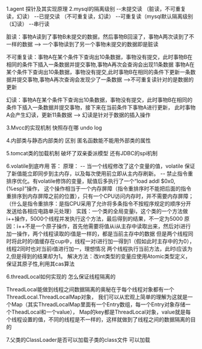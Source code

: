1.agent 探针及其实现原理
2.mysql的隔离级别
     --未提交读                  （脏读，不可重复读，幻读）
     --已提交读                  （不可重复读，幻读）
     --可重复读（mysql默认隔离级别 （幻读）
     --串行读

 脏读：事物A读到了事物B未提交的数据，然后事物B回滚了，事物A两次读到了不一样的数据 --> 一个事物读到了另一个事物未提交的数据即是脏读

 不可重复读：事物A在某个条件下查询出10条数据，事物没有提交，此时事物B在相同的条件下插入一条数据并提交事物,事物A再次会查询会出现11条数据
           事物A在某个条件下查询出10条数据，事物没有提交,此时事物B在相同的条件下更新一条数据并提交事物,事物A再次查询会发现少了一条数据
           -->不可重复读针对的是数据的更新

 幻读：事物A在某个条件下查询出10条数据，事物没有提交，此时事物B在相同的条件下插入一条数据并提交事物，接下来在当前条件下事物A进行更新，
      此时事物A会产生幻读，更新11条数据 --> 幻读是针对于数据的插入操作

3.Mvcc的实现机制 快照存在哪
undo log

4.内部类与静态内部类的 区别 匿名函数能不能用外部类的属性

5.tomcat类的加载机制
破坏了双亲委派模型 还有JDBC的spi机制

6.volatile到底咋用
答：
   原理：
     -- 当一个线程修改了这个变量的值，volatile 保证了新值能立即同步到主内存，以及每次使用前立即从主内存刷新。
     -- 禁止指令重排序优化。有volatile修饰的变量，赋值后多执行了一个“load addl $0x0, (%esp)”操作，
        这个操作相当于一个内存屏障（指令重排序时不能把后面的指令重排序到内存屏障之前的位置），只有一个CPU访问内存时，并不需要内存屏障；
       （什么是指令重排序：是指CPU采用了允许将多条指令不按程序规定的顺序分开发送给各相应电路单元处理）
   实践：一个类的全局变量i，这个类的一个方法做i++操作，5000个线程并发执行这个方法，最后得到的结果，不一定为5000
   原因：i++不是一个原子操作，首先他需要将值从i从主存中读取出来，然后对i进行加一操作，两个线程读取的i值是一样的，都是当前主存中的数据
        但是两个线程同时将此时的i值缓存在cup中，线程一对i进行加一得到1（假如此时主存中的为0），线程2同时也对当前i值进行加一，理想情况
        两个线程执行当前方法，此时i应该为2,但是得到的结果却为1。
   解决方法：改int类型的变量应使用Atomic类型定义，保证其原子性,利用其cas算法

6.threadLocal如何实现的 怎么保证线程隔离的

ThreadLocal能做到线程之间数据隔离的奥秘在于每个线程对象都有一个ThreadLocal.ThreadLocalMap对象，
我们可以从宏观上简单的理解为这就是一个Map（其实ThreadLocalMap里面有一个Entry数组，每一个Entry对象存储一个TheadLocal和一个value），
Map的key都是ThreadLocal对象，value就是每个线程设置的值，不同的线程是不一样的，这样就做到了线程之间的数据隔离的目的


7.父类的ClassLoader是否可以加载子类的class文件
  可以加载
